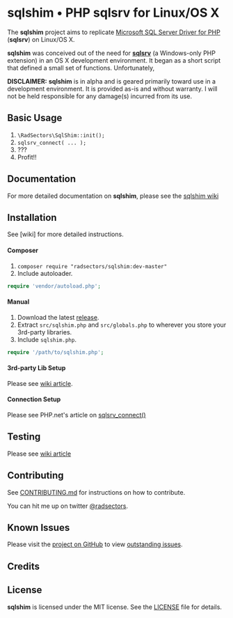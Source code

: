 # **sqlshim** &bull; PHP sqlsrv for Linux/OS X

The **sqlshim** project aims to replicate [Microsoft SQL Server Driver for PHP][sqlsrv] (**sqlsrv**) on Linux/OS X.

**sqlshim** was conceived out of the need for **[sqlsrv]** (a Windows-only PHP extension) in an OS X development environment. It began as a short script that defined a small set of functions. Unfortunately,

**DISCLAIMER:** **sqlshim** is in alpha and is geared primarily toward use in a development environment. It is provided as-is and without warranty. I will not be held responsible for any damage(s) incurred from its use.


## Basic Usage
1. `\RadSectors\SqlShim::init();`
2. `sqlsrv_connect( ... );`
3. ???
4. Profit!!


## Documentation
For more detailed documentation on **sqlshim**, please see the [sqlshim wiki](https://github.com/radsectors/sqlshim/wiki)

## Installation
See [wiki] for more detailed instructions.

#### Composer
1. `composer require "radsectors/sqlshim:dev-master"`
2. Include autoloader.
```php
require 'vendor/autoload.php';
```

#### Manual
1. Download the latest [release](https://github.com/radsectors/sqlshim/releases).
2. Extract `src/sqlshim.php` and `src/globals.php` to wherever you store your 3rd-party libraries.
3. Include `sqlshim.php`.
```php
require '/path/to/sqlshim.php';
```

#### 3rd-party Lib Setup
Please see [wiki article](https://github.com/radsectors/sqlshim/wiki/3rd‑party-Lib-Setup).

#### Connection Setup
Please see PHP.net's article on [sqlsrv_connect()](http://php.net/manual/en/function.sqlsrv-connect.php)

## Testing
Please see [wiki article](https://github.com/radsectors/sqlshim/wiki/Unit-Testing)


## Contributing
See [CONTRIBUTING.md](https://github.com/radsectors/sqlshim/blob/master/CONTRIBUTING.md) for instructions on how to contribute.

You can hit me up on twitter [@radsectors](https://twitter.com/radsectors).

## Known Issues
Please visit the [project on GitHub](https://github.com/radsectors/sqlshim) to view [outstanding issues](https://github.com/radsectors/sqlshim/issues).

## Credits

## License
**sqlshim** is licensed under the MIT license. See the [LICENSE](https://github.com/radsectors/sqlshim/blob/master/LICENSE) file for details.

[sqlshim]: https://github.com/radsectors/sqlshim
[sqlsrv]: https://github.com/Azure/msphpsql "Microsoft SQL Server Driver for PHP"
